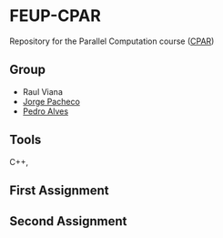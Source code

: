 # FEUP-CPAR

Repository for the Parallel Computation course ([CPAR](https://sigarra.up.pt/feup/pt/UCURR_GERAL.FICHA_UC_VIEW?pv_ocorrencia_id=459505 "Course Page"))

## Group

- Raul Viana
- [Jorge Pacheco](https://github.com/jorpac)
- [Pedro Alves](https://github.com/PedroAlves24)

## Tools

C++, 

## First Assignment

## Second Assignment
